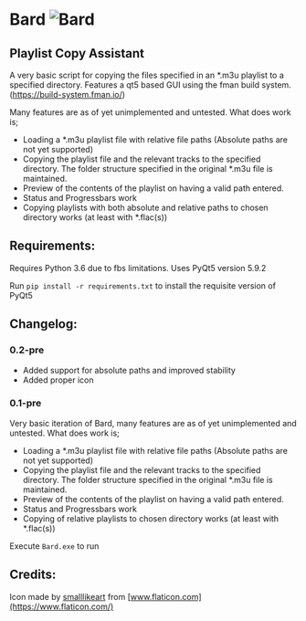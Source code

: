 # Bard ![Bard](src\main\icons\32.png "logo")
## Playlist Copy Assistant

A very basic script for copying the files specified in an *.m3u playlist to a specified directory. Features a qt5 based GUI using the fman build system. (https://build-system.fman.io/)

Many features are as of yet unimplemented and untested. What does work is;

- Loading a *.m3u playlist file with relative file paths (Absolute paths are not yet supported)
- Copying the playlist file and the relevant tracks to the specified directory. The folder structure specified in the original *.m3u file is maintained.
- Preview of the contents of the playlist on having a valid path entered.
- Status and Progressbars work
- Copying playlists with both absolute and relative paths to chosen directory works (at least with *.flac(s))

## Requirements:
Requires Python 3.6 due to fbs limitations.
Uses PyQt5 version 5.9.2

Run `pip install -r requirements.txt` to install the requisite version of PyQt5

## Changelog:

### 0.2-pre
- Added support for absolute paths and improved stability
- Added proper icon

### 0.1-pre

Very basic iteration of Bard, many features are as of yet unimplemented and untested. What does work is;

- Loading a *.m3u playlist file with relative file paths (Absolute paths are not yet supported)
- Copying the playlist file and the relevant tracks to the specified directory. The folder structure specified in the original *.m3u file is maintained.
- Preview of the contents of the playlist on having a valid path entered.
- Status and Progressbars work
- Copying of relative playlists to chosen directory works (at least with *.flac(s))

Execute `Bard.exe` to run

## Credits: 
Icon made by [smalllikeart](https://www.flaticon.com/authors/smalllikeart) from [www.flaticon.com](https://www.flaticon.com/)